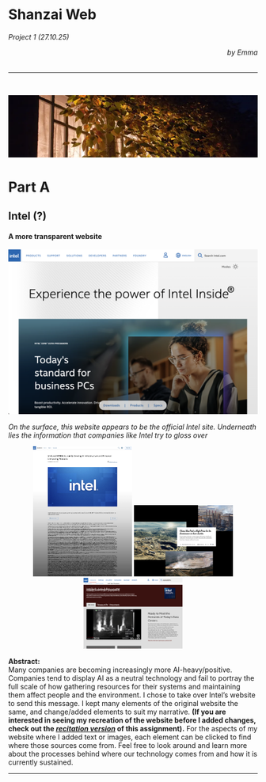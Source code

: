 # Shanzai Web
######  Project 1 (27.10.25) <p align="right">*by Emma*</p>
---
<br >

![banner](img/readme/sw-header.png)
# Part A


## Intel (?)
#### A more transparent website

![index_ss](img/readme/index.png)

*On the surface, this website appears to be the official Intel site. Underneath lies the information that companies like Intel try to gloss over* 

<p align="center">
<img src="img/readme/pg-one.png" alt="page one 1/2" width="200"/>
<img src="img/readme/pg-one2.png" alt="page one 2/2" width="200"/>
<img src="img/readme/pg-two.png" alt="page two" width="200"/>
</p>

**Abstract:**\
Many companies are becoming increasingly more AI-heavy/positive. Companies tend to display AI as a neutral technology and fail to portray the full scale of how gathering resources for their systems and maintaining them affect people and the environment. I chose to take over Intel’s website to send this message. I kept many elements of the original website the same, and change/added elements to suit my narrative. **(If you are interested in seeing my recreation of the website before I added changes, check out the [*recitation version*](../shanzai-web/anatomy-of-a-website/recreation/index.html) of this assignment).** For the aspects of my website where I added text or images, each element can be clicked to find where those sources come from. Feel free to look around and learn more about the processes behind where our technology comes from and how it is currently sustained.

---





